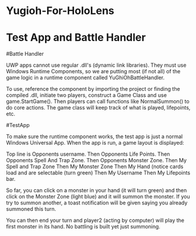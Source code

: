 # Yugioh-For-HoloLens
# Test App and Battle Handler

#Battle Handler

UWP apps cannot use regular .dll's (dynamic link libraries). They must use Windows Runtime Components, so we
are putting most (if not all) of the game logic in a runtime component called YuGhiOhBattleHandler.

To use, reference the component by importing the project or finding the compiled .dll, initiate two players,
construct a Game Class and use game.StartGame(). Then players can call functions like NormalSummon() to do
core actions. The game class will keep track of what is played, lifepoints, etc.



#TestApp

To make sure the runtime component works, the test app is just a normal Windows Universal App. When the app is run,
a game layout is displayed:

Top line is Opponents username.
Then Opponents Life Points.
Then Opponents Spell And Trap Zone.
Then Opponents Monster Zone.
Then My Spell and Trap Zone
Then My Monster Zone
Then My Hand (notice cards load and are selectable (turn green)
Then My Username
Then My Lifepoints bar.

So far, you can click on a monster in your hand (it will turn green) and then click on the Monster Zone (light blue)
and it will summon the monster. If you try to summon another, a toast notification will be given saying you already
summoned this turn.

You can then end your turn and player2 (acting by computer) will play the first monster in its hand. No battling is built
yet just summoning.